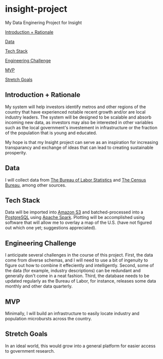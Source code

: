 # insight-project
My Data Enginering Project for Insight

[Introduction + Rationale](#Introduction-Rationale)

[Data](#Data)

[Tech Stack](#Tech-Stack)

[Engineering Challenge](#Engineering-Challenge)

[MVP](#MVP)

[Stretch Goals](#Stretch-Goals)


## <a name="Introduction-Rationale"></a>Introduction + Rationale
My system will help investors identify metros and other regions of the country that have experienced notable recent growth and/or are local industry leaders. The system will be designed to be scalable and absorb incoming new data, as investors may also be interested in other variables such as the local government's investement in infrastructure or the fraction of the population that is young and educated.

My hope is that my Insight project can serve as an inspiration for increasing transparancy and exchange of ideas that can lead to creating sustainable prosperity.

## <a name="Data"></a>Data
I will collect data from [The Bureau of Labor Statistics](https://www.bls.gov/data/) and [The Census Bureau](https://www.census.gov/data.html), among other sources.

## <a name="Tech-Stack"></a>Tech Stack
Data will be imported into [Amazon S3](https://aws.amazon.com/s3/) and batched-processed into a [PostgreSQL](https://www.postgresql.org/) using [Apache Spark](https://spark.apache.org/). Plotting will be accomplished using software that will allow me to overlay a map of the U.S. (have not figured out which one yet; suggestions appreciated).

## <a name="#Engineering-Challenge"></a>Engineering Challenge
I anticipate several challenges in the course of this project. First, the data come from diverse schemas, and I will need to use a bit of ingenuity to figure out how to combine it effeciently and intelligently. Second, some of the data (for example, industry descriptions) can be redundant and generally don't come in a neat fashion. Third, the database needs to be updated regularly as the Bureau of Labor, for instance, releases some data monthly and other data quarterly.

## <a name="MVP"></a>MVP
Minimally, I will build an infrastructure to easily locate industry and population microbursts across the country.

## <a name="Stretch-Goals"></a>Stretch Goals
In an ideal world, this would grow into a general platform for easier access to government research.

